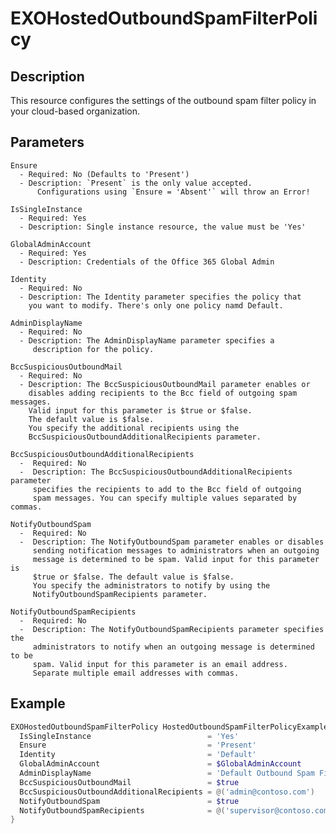# EXOHostedOutboundSpamFilterPolicy

## Description

This resource configures the settings of the outbound spam filter policy
in your cloud-based organization.

## Parameters

    Ensure
      - Required: No (Defaults to 'Present')
      - Description: `Present` is the only value accepted.
          Configurations using `Ensure = 'Absent'` will throw an Error!

    IsSingleInstance
      - Required: Yes
      - Description: Single instance resource, the value must be 'Yes'

    GlobalAdminAccount
      - Required: Yes
      - Description: Credentials of the Office 365 Global Admin

    Identity
      - Required: No
      - Description: The Identity parameter specifies the policy that
        you want to modify. There's only one policy namd Default.

    AdminDisplayName
      - Required: No
      - Description: The AdminDisplayName parameter specifies a
         description for the policy.

    BccSuspiciousOutboundMail
      - Required: No
      - Description: The BccSuspiciousOutboundMail parameter enables or
        disables adding recipients to the Bcc field of outgoing spam messages.
        Valid input for this parameter is $true or $false.
        The default value is $false.
        You specify the additional recipients using the
        BccSuspiciousOutboundAdditionalRecipients parameter.

    BccSuspiciousOutboundAdditionalRecipients
      -  Required: No
      -  Description: The BccSuspiciousOutboundAdditionalRecipients parameter
         specifies the recipients to add to the Bcc field of outgoing
         spam messages. You can specify multiple values separated by commas.

    NotifyOutboundSpam
      -  Required: No
      -  Description: The NotifyOutboundSpam parameter enables or disables
         sending notification messages to administrators when an outgoing
         message is determined to be spam. Valid input for this parameter is
         $true or $false. The default value is $false.
         You specify the administrators to notify by using the
         NotifyOutboundSpamRecipients parameter.

    NotifyOutboundSpamRecipients
      -  Required: No
      -  Description: The NotifyOutboundSpamRecipients parameter specifies the
         administrators to notify when an outgoing message is determined to be
         spam. Valid input for this parameter is an email address.
         Separate multiple email addresses with commas.

## Example

```PowerShell
EXOHostedOutboundSpamFilterPolicy HostedOutboundSpamFilterPolicyExample {
  IsSingleInstance                          = 'Yes'
  Ensure                                    = 'Present'
  Identity                                  = 'Default'
  GlobalAdminAccount                        = $GlobalAdminAccount
  AdminDisplayName                          = 'Default Outbound Spam Filter Policy'
  BccSuspiciousOutboundMail                 = $true
  BccSuspiciousOutboundAdditionalRecipients = @('admin@contoso.com')
  NotifyOutboundSpam                        = $true
  NotifyOutboundSpamRecipients              = @('supervisor@contoso.com')
}
```
